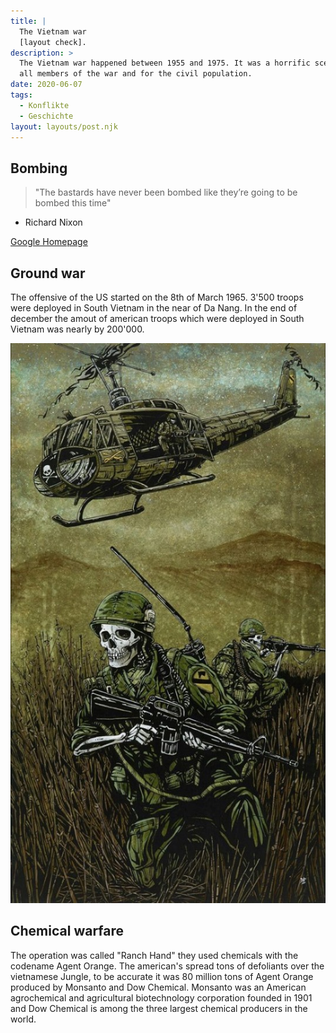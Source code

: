 ```yaml
---
title: |
  The Vietnam war 
  [layout check].
description: >
  The Vietnam war happened between 1955 and 1975. It was a horrific scenario for 
  all members of the war and for the civil population.
date: 2020-06-07
tags:
  - Konflikte
  - Geschichte
layout: layouts/post.njk
---
```


## Bombing

> "The bastards have never been bombed like they’re going to be bombed this time"

- Richard Nixon

[Google Homepage](https://www.google.com)

## Ground war

The offensive of the US started on the 8th of March 1965.
3'500 troops were deployed in South Vietnam in the near of Da Nang.
In the end of december the amout of american troops which were deployed in South Vietnam was nearly by 200'000.

![dfgfg](/img/1570290412_71718475_3100852099929071_1513491160226594816_n.jpg)

## Chemical warfare

The operation was called "Ranch Hand" they used chemicals with the codename Agent Orange.
The american's spread tons of defoliants over the vietnamese Jungle, to be accurate it was 80 million tons of Agent Orange produced by Monsanto and Dow Chemical. Monsanto was an American agrochemical and agricultural biotechnology corporation founded in 1901 and Dow Chemical is among the three largest chemical producers in the world.
